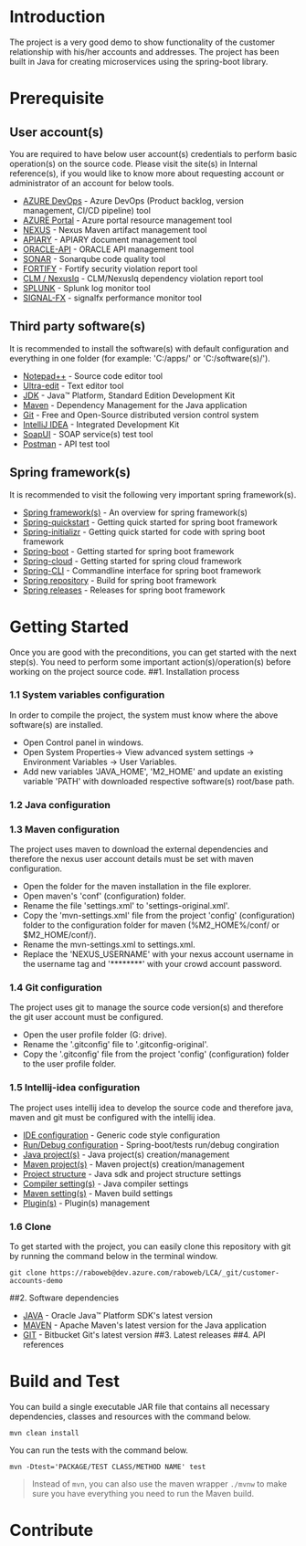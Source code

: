 # Introduction 
The project is a very good demo to show functionality of the customer relationship with his/her accounts and addresses.
The project has been built in Java for creating microservices using the spring-boot library.


# Prerequisite

## User account(s)
You are required to have below user account(s) credentials to perform basic operation(s) on the source code.
Please visit the site(s) in Internal reference(s), if you would like to know more about requesting account or administrator of an account for below tools.
* [AZURE DevOps](https://dev.azure.com) - Azure DevOps (Product backlog, version management, CI/CD pipeline) tool
* [AZURE Portal](https://portal.azure.com) - Azure portal resource management tool
* [NEXUS](https://maven.rabobank.nl/nexus) - Nexus Maven artifact management tool
* [APIARY](https://apiary.io) - APIARY document management tool
* [ORACLE-API](https://apiprod-rabointegration1.apiplatform.ocp.oraclecloud.com/apiplatform) - ORACLE API management tool
* [SONAR](http://sonar.rabobank.nl:9000) - Sonarqube code quality tool
* [FORTIFY](https://fortify.rabobank.nl) - Fortify security violation report tool
* [CLM / NexusIq](https://clm.dev.rabobank.nl) - CLM/NexusIq dependency violation report tool
* [SPLUNK](https://splunk.rabobank.com:8000) - Splunk log monitor tool
* [SIGNAL-FX](https://rabobank.signalfx.com) - signalfx performance monitor tool

## Third party software(s)
It is recommended to install the software(s) with default configuration and everything in one folder (for example: 'C:/apps/' or 'C:/software(s)/').
* [Notepad++](https://notepad-plus-plus.org/downloads) - Source code editor tool
* [Ultra-edit](https://www.ultraedit.com/downloads) - Text editor tool
* [JDK](https://www.oracle.com/java/technologies/javase-jdk11-downloads.html) - Java™ Platform, Standard Edition Development Kit
* [Maven](https://maven.apache.org/download.cgi) - Dependency Management for the Java application
* [Git](https://git-scm.com) - Free and Open-Source distributed version control system
* [IntelliJ IDEA](https://www.jetbrains.com/idea/download) - Integrated Development Kit
* [SoapUI](hhttps://www.soapui.org/downloads/soapui) - SOAP service(s) test tool
* [Postman](https://www.getpostman.com) - API test tool

## Spring framework(s)
It is recommended to visit the following very important spring framework(s).
* [Spring framework(s)](https://spring.io/projects/spring-framework) - An overview for spring framework(s)
* [Spring-quickstart](https://spring.io/quickstart) - Getting quick started for spring boot framework
* [Spring-initializr](https://start.spring.io) - Getting quick started for code with spring boot framework
* [Spring-boot](https://spring.io/projects/spring-boot) - Getting started for spring boot framework
* [Spring-cloud](https://spring.io/projects/spring-cloud) - Getting started for spring cloud framework
* [Spring-CLI](https://docs.spring.io/spring-boot/docs/current/reference/html/cli.html) - Commandline interface for spring boot framework
* [Spring repository](https://repo.spring.io/ui/builds) - Build for spring boot framework
* [Spring releases](https://spring.io/blog/category/releases) - Releases for spring boot framework

# Getting Started
Once you are good with the preconditions, you can get started with the next step(s).
You need to perform some important action(s)/operation(s) before working on the project source code.
##1.	Installation process
###         1.1 System variables configuration
In order to compile the project, the system must know where the above software(s) are installed.
- Open Control panel in windows. 
- Open System Properties-> View advanced system settings -> Environment Variables -> User Variables.
- Add new variables 'JAVA_HOME', 'M2_HOME' and update an existing variable 'PATH' with downloaded respective software(s) root/base path.
###         1.2 Java configuration
###         1.3 Maven configuration
The project uses maven to download the external dependencies and therefore the nexus user account details must be set with maven configuration.
- Open the folder for the maven installation in the file explorer.
- Open maven's 'conf' (configuration) folder.
- Rename the file 'settings.xml' to 'settings-original.xml'.
- Copy the 'mvn-settings.xml' file from the project 'config' (configuration) folder to the configuration folder for maven (%M2_HOME%/conf/ or $M2_HOME/conf/).
- Rename the mvn-settings.xml to settings.xml.
- Replace the 'NEXUS_USERNAME' with your nexus account username in the username tag and '********' with your crowd account password.
###         1.4 Git configuration
The project uses git to manage the source code version(s) and therefore the git user account must be configured.
- Open the user profile folder (G: drive).
- Rename the '.gitconfig' file to '.gitconfig-original'.
- Copy the '.gitconfig' file from the project 'config' (configuration) folder to the user profile folder.
###         1.5 Intellij-idea configuration
The project uses intellij idea to develop the source code and therefore java, maven and git must be configured with the intellij idea.
*   [IDE configuration](https://www.jetbrains.com/help/idea/configuring-project-and-ide-settings.html) - Generic code style configuration
*   [Run/Debug configuration](https://www.jetbrains.com/help/idea/run-debug-configuration-spring-boot.html) - Spring-boot/tests run/debug congiration
*   [Java project(s)](https://www.jetbrains.com/help/idea/creating-and-managing-projects.html) - Java project(s) creation/management
*   [Maven project(s)](https://www.jetbrains.com/help/idea/maven-support.html) - Maven project(s) creation/management
*   [Project structure](https://www.jetbrains.com/help/idea/project-settings-and-structure.html) - Java sdk and project structure settings
*   [Compiler setting(s)](https://www.jetbrains.com/help/idea/java-compiler.html) - Java compiler settings
*   [Maven setting(s)](https://www.jetbrains.com/help/idea/maven.html) - Maven build settings
*   [Plugin(s)](https://www.jetbrains.com/help/idea/managing-plugins.html) - Plugin(s) management
###         1.6 Clone
To get started with the project, you can easily clone this repository with git by running the command below in the terminal window.
  ```
  git clone https://raboweb@dev.azure.com/raboweb/LCA/_git/customer-accounts-demo
  ```
##2.	Software dependencies
* [JAVA](https://www.oracle.com/java) - Oracle Java™ Platform SDK's latest version
* [MAVEN](https://maven.apache.org) - Apache Maven's latest version for the Java application
* [GIT](https://git-scm.com) - Bitbucket Git's latest version
##3.	Latest releases
##4.	API references

# Build and Test
You can build a single executable JAR file that contains all necessary dependencies, classes and resources with the command below.
  ```
  mvn clean install
  ```
You can run the tests with the command below.
  ```
  mvn -Dtest='PACKAGE/TEST CLASS/METHOD NAME' test
  ```
>Instead of `mvn`, you can also use the maven wrapper `./mvnw` to make sure you have everything you need to run the Maven build.

# Contribute
